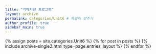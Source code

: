 ```yaml
---
title: "객체지향 프로그램"
layout: archive
permalink: categories/Unit6 # 똑같이 맞추기
author_profile: true
sidebar_main: true
---
```




{% assign posts = site.categories.Unit6 %}
{% for post in posts %} {% include archive-single2.html type=page.entries_layout %} {% endfor %}